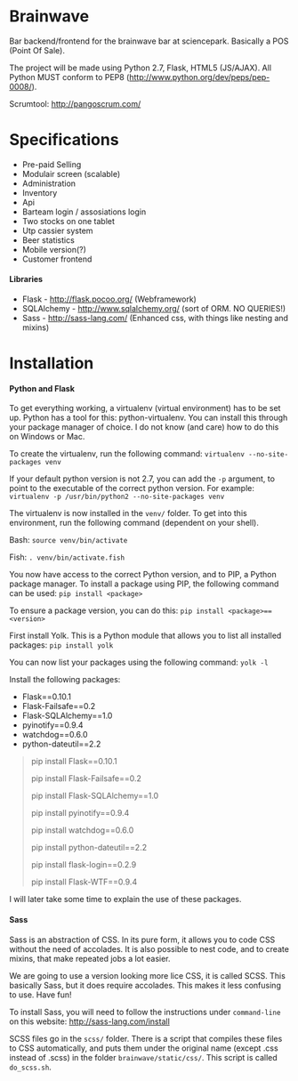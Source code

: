 Brainwave
=========
Bar backend/frontend for the brainwave bar at sciencepark. Basically a POS
(Point Of Sale).

The project will be made using Python 2.7, Flask, HTML5 (JS/AJAX). All Python
MUST conform to PEP8 (http://www.python.org/dev/peps/pep-0008/).

Scrumtool:
http://pangoscrum.com/

Specifications
=========
* Pre-paid Selling
* Modulair screen (scalable)
* Administration
* Inventory
* Api
* Barteam login / assosiations login
* Two stocks on one tablet
* Utp cassier system
* Beer statistics
* Mobile version(?)
* Customer frontend

#### Libraries
* Flask - http://flask.pocoo.org/ (Webframework)
* SQLAlchemy - http://www.sqlalchemy.org/ (sort of ORM. NO QUERIES!)
* Sass - http://sass-lang.com/ (Enhanced css, with things like nesting and
mixins)

Installation
============

#### Python and Flask
To get everything working, a virtualenv (virtual environment) has to be set up.
Python has a tool for this: python-virtualenv. You can install this through
your package manager of choice. I do not know (and care) how to do this on
Windows or Mac.

To create the virtualenv, run the following command:
    `virtualenv --no-site-packages venv`

If your default python version is not 2.7, you can add the `-p` argument, to
point to the executable of the correct python version. For example:
    `virtualenv -p /usr/bin/python2 --no-site-packages venv`

The virtualenv is now installed in the `venv/` folder. To get into this
environment, run the following command (dependent on your shell).

Bash:
    `source venv/bin/activate`

Fish:
    `. venv/bin/activate.fish`

You now have access to the correct Python version, and to PIP, a Python
package manager. To install a package using PIP, the following command can be
used:
    `pip install <package>`

To ensure a package version, you can do this:
    `pip install <package>==<version>`

First install Yolk. This is a Python module that allows you to list all
installed packages:
    `pip install yolk`

You can now list your packages using the following command:
    `yolk -l`

Install the following packages:

* Flask==0.10.1
* Flask-Failsafe==0.2
* Flask-SQLAlchemy==1.0
* pyinotify==0.9.4
* watchdog==0.6.0
* python-dateutil==2.2

> pip install Flask==0.10.1
>
> pip install Flask-Failsafe==0.2
>
> pip install Flask-SQLAlchemy==1.0
>
> pip install pyinotify==0.9.4
>
> pip install watchdog==0.6.0
>
> pip install python-dateutil==2.2
>
> pip install flask-login==0.2.9
>
> pip install Flask-WTF==0.9.4

I will later take some time to explain the use of these packages.

#### Sass
Sass is an abstraction of CSS. In its pure form, it allows you to code CSS
without the need of accolades. It is also possible to nest code, and to create
mixins, that make repeated jobs a lot easier.

We are going to use a version looking more lice CSS, it is called SCSS. This
basically Sass, but it does require accolades. This makes it less confusing to
use. Have fun!

To install Sass, you will need to follow the instructions under `command-line`
on this website: http://sass-lang.com/install

SCSS files go in the `scss/` folder. There is a script that compiles these files
to CSS automatically, and puts them under the original name (except .css
instead of .scss) in the folder `brainwave/static/css/`. This script is called
`do_scss.sh`.
